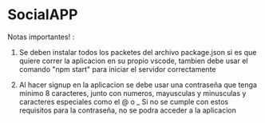 # SocialAPP

Notas importantes! :

1. Se deben instalar todos los packetes del archivo package.json si es que quiere correr la aplicacion en su propio vscode, tambien debe usar el comando "npm start" para iniciar el servidor correctamente

2. Al hacer signup en la aplicacion se debe usar una contraseña que tenga minimo 8 caracteres, junto con numeros, mayusculas y minusculas y caracteres especiales como el @ o _ 
Si no se cumple con estos requisitos para la contraseña, no se podra acceder a la aplicacion
